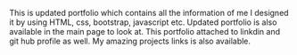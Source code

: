 This is updated portfolio which contains all the information of me I designed it by using HTML, css, bootstrap, javascript etc.
Updated portfolio is also available in the main page to look at.
This portfolio attached to linkdin and git hub profile as well.
My amazing projects links is also available.